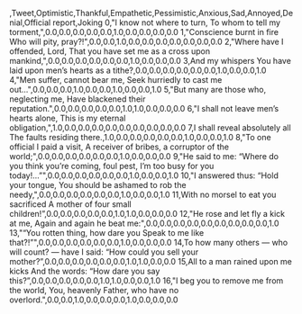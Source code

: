 ,Tweet,Optimistic,Thankful,Empathetic,Pessimistic,Anxious,Sad,Annoyed,Denial,Official report,Joking
0,"I know not where to turn, To whom to tell my torment,",0.0,0.0,0.0,0.0,0.0,1.0,0.0,0.0,0.0,0.0
1,"Conscience burnt in fire Who will pity, pray?!",0.0,0.0,1.0,0.0,0.0,0.0,0.0,0.0,0.0,0.0
2,"Where have I offended, Lord, That you have set me as a cross upon mankind,",0.0,0.0,0.0,0.0,0.0,0.0,1.0,0.0,0.0,0.0
3,And my whispers You have laid upon men’s hearts as a tithe?,0.0,0.0,0.0,0.0,0.0,0.0,1.0,0.0,0.0,1.0
4,"Men suffer, cannot bear me, Seek hurriedly to cast me out...",0.0,0.0,0.0,1.0,0.0,0.0,1.0,0.0,0.0,1.0
5,"But many are those who, neglecting me, Have blackened their reputation.",0.0,0.0,0.0,0.0,0.0,1.0,1.0,0.0,0.0,0.0
6,"I shall not leave men’s hearts alone, This is my eternal obligation,",1.0,0.0,0.0,0.0,0.0,0.0,0.0,0.0,0.0,0.0
7,I shall reveal absolutely all The faults residing there.,1.0,0.0,0.0,0.0,0.0,0.0,1.0,0.0,0.0,1.0
8,"To one official I paid a visit, A receiver of bribes, a corruptor of the world;",0.0,0.0,0.0,0.0,0.0,0.0,1.0,0.0,0.0,0.0
9,"He said to me: “Where do you think you’re coming, foul pest, I’m too busy for you today!...”",0.0,0.0,0.0,0.0,0.0,0.0,1.0,0.0,0.0,1.0
10,"I answered thus: “Hold your tongue, You should be ashamed to rob the needy,",0.0,0.0,0.0,0.0,0.0,0.0,1.0,0.0,0.0,1.0
11,With no morsel to eat you sacrificed A mother of four small children!”,0.0,0.0,0.0,0.0,0.0,1.0,1.0,0.0,0.0,0.0
12,"He rose and let fly a kick at me, Again and again he beat me:",0.0,0.0,0.0,0.0,0.0,0.0,0.0,0.0,0.0,1.0
13,"“You rotten thing, how dare you Speak to me like that?!”",0.0,0.0,0.0,0.0,0.0,0.0,1.0,0.0,0.0,0.0
14,To how many others — who will count? — have I said: “How could you sell your mother?”,0.0,0.0,0.0,0.0,0.0,0.0,1.0,1.0,0.0,0.0
15,All to a man rained upon me kicks And the words: “How dare you say this?”,0.0,0.0,0.0,0.0,0.0,1.0,1.0,0.0,0.0,1.0
16,"I beg you to remove me from the world, You, heavenly Father, who have no overlord.",0.0,0.0,1.0,0.0,0.0,0.0,1.0,0.0,0.0,0.0
